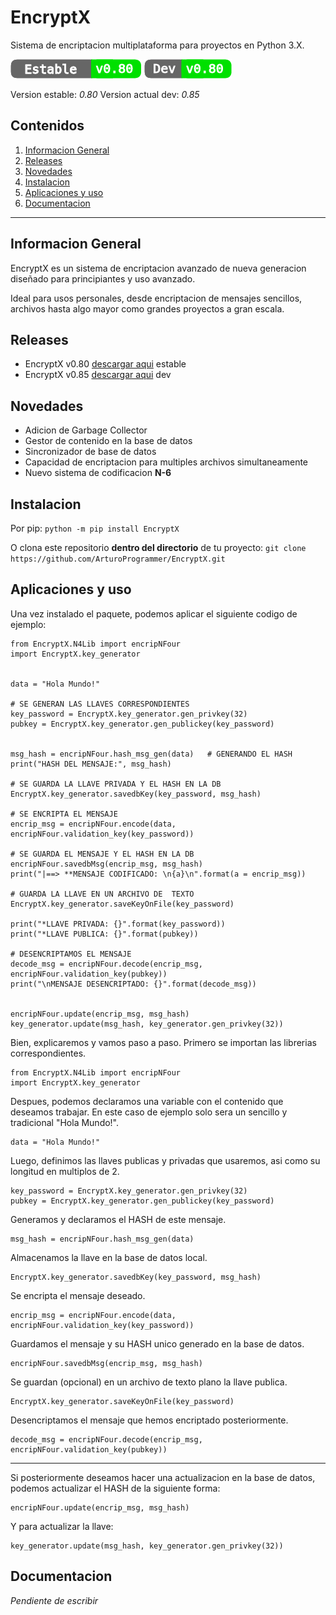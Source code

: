 
# EncryptX
Sistema de encriptacion multiplataforma para proyectos en Python 3.X.

![](estable.png)
![](dev.png)


Version estable: _0.80_
Version actual dev: _0.85_

## Contenidos
1. [Informacion General](#informacion-general)
2. [Releases](#releases)
4. [Novedades](#novedades)
3. [Instalacion](#instalacion)
6. [Aplicaciones y uso](#aplicaciones-y-uso)
7. [Documentacion](#documentacion)
***

## Informacion General
EncryptX es un sistema de encriptacion avanzado de nueva generacion diseñado para principiantes y uso avanzado.

Ideal para usos personales, desde encriptacion de mensajes sencillos, archivos hasta algo mayor como grandes proyectos a gran escala.

## Releases
- EncryptX v0.80 [descargar aqui](https://github.com/ArturoProgrammer/EncryptX/releases/tag/v0.8-beta.1) estable
- EncryptX v0.85 [descargar aqui](link) dev

## Novedades
- Adicion de Garbage Collector
- Gestor de contenido en la base de datos
- Sincronizador de base de datos
- Capacidad de encriptacion para multiples archivos simultaneamente
- Nuevo sistema de codificacion **N-6**

## Instalacion
Por pip:
```python -m pip install EncryptX```

O clona este repositorio **dentro del directorio** de tu proyecto:
```git clone https://github.com/ArturoProgrammer/EncryptX.git```

## Aplicaciones y uso
Una vez instalado el paquete, podemos aplicar el siguiente codigo de ejemplo:

```
from EncryptX.N4Lib import encripNFour
import EncryptX.key_generator


data = "Hola Mundo!"

# SE GENERAN LAS LLAVES CORRESPONDIENTES
key_password = EncryptX.key_generator.gen_privkey(32)
pubkey = EncryptX.key_generator.gen_publickey(key_password)


msg_hash = encripNFour.hash_msg_gen(data)	# GENERANDO EL HASH
print("HASH DEL MENSAJE:", msg_hash)

# SE GUARDA LA LLAVE PRIVADA Y EL HASH EN LA DB
EncryptX.key_generator.savedbKey(key_password, msg_hash)

# SE ENCRIPTA EL MENSAJE
encrip_msg = encripNFour.encode(data, encripNFour.validation_key(key_password))

# SE GUARDA EL MENSAJE Y EL HASH EN LA DB
encripNFour.savedbMsg(encrip_msg, msg_hash)
print("|==> **MENSAJE CODIFICADO: \n{a}\n".format(a = encrip_msg))

# GUARDA LA LLAVE EN UN ARCHIVO DE 	TEXTO
EncryptX.key_generator.saveKeyOnFile(key_password)

print("*LLAVE PRIVADA: {}".format(key_password))
print("*LLAVE PUBLICA: {}".format(pubkey))

# DESENCRIPTAMOS EL MENSAJE
decode_msg = encripNFour.decode(encrip_msg, encripNFour.validation_key(pubkey))
print("\nMENSAJE DESENCRIPTADO: {}".format(decode_msg))


encripNFour.update(encrip_msg, msg_hash)
key_generator.update(msg_hash, key_generator.gen_privkey(32))
```

Bien, explicaremos y vamos paso a paso. Primero se importan las librerias correspondientes.
```
from EncryptX.N4Lib import encripNFour
import EncryptX.key_generator
```
Despues, podemos declaramos una variable con el contenido que deseamos trabajar. En este caso de ejemplo solo sera un sencillo y tradicional "Hola Mundo!".
```
data = "Hola Mundo!"
```
Luego, definimos las llaves publicas y privadas que usaremos, asi como su longitud en multiplos de 2.
```
key_password = EncryptX.key_generator.gen_privkey(32)
pubkey = EncryptX.key_generator.gen_publickey(key_password)
```
Generamos y declaramos el HASH de este mensaje.
```
msg_hash = encripNFour.hash_msg_gen(data)
```
Almacenamos la llave en la base de datos local.
```
EncryptX.key_generator.savedbKey(key_password, msg_hash)
```
Se encripta el mensaje deseado.
```
encrip_msg = encripNFour.encode(data, encripNFour.validation_key(key_password))
```
Guardamos el mensaje y su HASH unico generado en la base de datos.
```
encripNFour.savedbMsg(encrip_msg, msg_hash)
```
Se guardan (opcional) en un archivo de texto plano la llave publica.
```
EncryptX.key_generator.saveKeyOnFile(key_password)
```
Desencriptamos el mensaje que hemos encriptado posteriormente.
```
decode_msg = encripNFour.decode(encrip_msg, encripNFour.validation_key(pubkey))
```
***
Si posteriormente deseamos hacer una actualizacion en la base de datos, podemos actualizar el HASH de la siguiente forma:
```
encripNFour.update(encrip_msg, msg_hash)
```
Y para actualizar la llave:
```
key_generator.update(msg_hash, key_generator.gen_privkey(32))
```

## Documentacion
*Pendiente de escribir*
